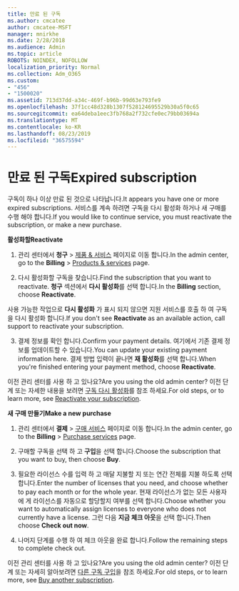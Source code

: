```yaml
---
title: 만료 된 구독
ms.author: cmcatee
author: cmcatee-MSFT
manager: mnirkhe
ms.date: 2/28/2018
ms.audience: Admin
ms.topic: article
ROBOTS: NOINDEX, NOFOLLOW
localization_priority: Normal
ms.collection: Adm_O365
ms.custom:
- "456"
- "1500020"
ms.assetid: 713d37dd-a34c-469f-b96b-99d63e793fe9
ms.openlocfilehash: 37f1cc48d328b1307f528124695529b30a5f0c65
ms.sourcegitcommit: ea64deba1eec3fb768a2f732cfe0ec79bb03694a
ms.translationtype: MT
ms.contentlocale: ko-KR
ms.lasthandoff: 08/23/2019
ms.locfileid: "36575594"
---
```

# <a name="expired-subscription"></a><span data-ttu-id="f39f5-102">만료 된 구독</span><span class="sxs-lookup"><span data-stu-id="f39f5-102">Expired subscription</span></span>

<span data-ttu-id="f39f5-103">구독이 하나 이상 만료 된 것으로 나타납니다.</span><span class="sxs-lookup"><span data-stu-id="f39f5-103">It appears you have one or more expired subscriptions.</span></span> <span data-ttu-id="f39f5-104">서비스를 계속 하려면 구독을 다시 활성화 하거나 새 구매를 수행 해야 합니다.</span><span class="sxs-lookup"><span data-stu-id="f39f5-104">If you would like to continue service, you must reactivate the subscription, or make a new purchase.</span></span>
  
<span data-ttu-id="f39f5-105">**활성화할**</span><span class="sxs-lookup"><span data-stu-id="f39f5-105">**Reactivate**</span></span>
  
1. <span data-ttu-id="f39f5-106">관리 센터에서 **청구** \> [제품 & 서비스](https://go.microsoft.com/fwlink/p/?linkid=842054) 페이지로 이동 합니다.</span><span class="sxs-lookup"><span data-stu-id="f39f5-106">In the admin center, go to the **Billing** \> [Products & services](https://go.microsoft.com/fwlink/p/?linkid=842054) page.</span></span>

2. <span data-ttu-id="f39f5-107">다시 활성화할 구독을 찾습니다.</span><span class="sxs-lookup"><span data-stu-id="f39f5-107">Find the subscription that you want to reactivate.</span></span> <span data-ttu-id="f39f5-108">**청구** 섹션에서 **다시 활성화**를 선택 합니다.</span><span class="sxs-lookup"><span data-stu-id="f39f5-108">In the **Billing** section, choose **Reactivate**.</span></span>

<span data-ttu-id="f39f5-109">사용 가능한 작업으로 **다시 활성화** 가 표시 되지 않으면 지원 서비스를 호출 하 여 구독을 다시 활성화 합니다.</span><span class="sxs-lookup"><span data-stu-id="f39f5-109">If you don't see **Reactivate** as an available action, call support to reactivate your subscription.</span></span>

3. <span data-ttu-id="f39f5-110">결제 정보를 확인 합니다.</span><span class="sxs-lookup"><span data-stu-id="f39f5-110">Confirm your payment details.</span></span> <span data-ttu-id="f39f5-111">여기에서 기존 결제 정보를 업데이트할 수 있습니다.</span><span class="sxs-lookup"><span data-stu-id="f39f5-111">You can update your existing payment information here.</span></span> <span data-ttu-id="f39f5-112">결제 방법 입력이 끝나면 **재 활성화**를 선택 합니다.</span><span class="sxs-lookup"><span data-stu-id="f39f5-112">When you're finished entering your payment method, choose **Reactivate**.</span></span>

<span data-ttu-id="f39f5-113">이전 관리 센터를 사용 하 고 있나요?</span><span class="sxs-lookup"><span data-stu-id="f39f5-113">Are you using the old admin center?</span></span> <span data-ttu-id="f39f5-114">이전 단계 또는 자세한 내용을 보려면 [구독 다시 활성화](https://docs.microsoft.com/office365/admin/subscriptions-and-billing/reactivate-your-subscription)를 참조 하세요.</span><span class="sxs-lookup"><span data-stu-id="f39f5-114">For old steps, or to learn more, see [Reactivate your subscription](https://docs.microsoft.com/office365/admin/subscriptions-and-billing/reactivate-your-subscription).</span></span>

<span data-ttu-id="f39f5-115">**새 구매 만들기**</span><span class="sxs-lookup"><span data-stu-id="f39f5-115">**Make a new purchase**</span></span>
  
1. <span data-ttu-id="f39f5-116">관리 센터에서 **결제** \> [구매 서비스](https://go.microsoft.com/fwlink/p/?linkid=868433) 페이지로 이동 합니다.</span><span class="sxs-lookup"><span data-stu-id="f39f5-116">In the admin center, go to the **Billing** \> [Purchase services](https://go.microsoft.com/fwlink/p/?linkid=868433) page.</span></span>

2. <span data-ttu-id="f39f5-117">구매할 구독을 선택 하 고 **구입**을 선택 합니다.</span><span class="sxs-lookup"><span data-stu-id="f39f5-117">Choose the subscription that you want to buy, then choose **Buy**.</span></span>

3. <span data-ttu-id="f39f5-118">필요한 라이선스 수를 입력 하 고 매달 지불할 지 또는 연간 전체를 지불 하도록 선택 합니다.</span><span class="sxs-lookup"><span data-stu-id="f39f5-118">Enter the number of licenses that you need, and choose whether to pay each month or for the whole year.</span></span> <span data-ttu-id="f39f5-119">현재 라이선스가 없는 모든 사용자에 게 라이선스를 자동으로 할당할지 여부를 선택 합니다.</span><span class="sxs-lookup"><span data-stu-id="f39f5-119">Choose whether you want to automatically assign licenses to everyone who does not currently have a license.</span></span> <span data-ttu-id="f39f5-120">그런 다음 **지금 체크 아웃**을 선택 합니다.</span><span class="sxs-lookup"><span data-stu-id="f39f5-120">Then choose **Check out now**.</span></span>

4. <span data-ttu-id="f39f5-121">나머지 단계를 수행 하 여 체크 아웃을 완료 합니다.</span><span class="sxs-lookup"><span data-stu-id="f39f5-121">Follow the remaining steps to complete check out.</span></span>

<span data-ttu-id="f39f5-122">이전 관리 센터를 사용 하 고 있나요?</span><span class="sxs-lookup"><span data-stu-id="f39f5-122">Are you using the old admin center?</span></span> <span data-ttu-id="f39f5-123">이전 단계 또는 자세히 알아보려면 [다른 구독 구입](https://docs.microsoft.com/office365/admin/subscriptions-and-billing/buy-another-subscription)을 참조 하세요.</span><span class="sxs-lookup"><span data-stu-id="f39f5-123">For old steps, or to learn more, see [Buy another subscription](https://docs.microsoft.com/office365/admin/subscriptions-and-billing/buy-another-subscription).</span></span>
